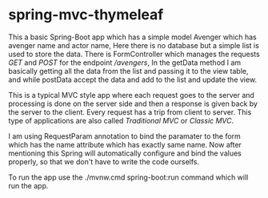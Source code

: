 # spring-mvc-thymeleaf

This a basic Spring-Boot app which has a simple model Avenger which has avenger name and actor name, Here there is no database but a
simple list is used to store the data.
There is FormController which manages the requests <i>GET</i> and <i>POST</i> for the endpoint <i>/avengers</i>, In the getData method
I am basically getting all the data from the list and passing it to the view table, and while postData accept the data and add to the list
and update the view.

This is a typical MVC style app where each request goes to the server and processing is done on the server side and then a response is given
back by the server to the client. Every request has a trip from client to server. This type of applications are also called <em>Traditional MVC</em>
or <em>Classic MVC</em>.

I am using RequestParam annotation to bind the paramater to the form which has the name attribute which has exactly same name. Now after
mentioning this Spring will automatically configure and bind the values properly, so that we don't have to write the code ourselfs.

To run the app use the ./mvnw.cmd spring-boot:run command which will run the app.
